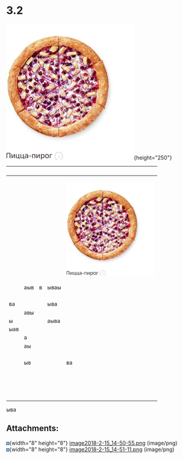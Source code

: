 # 3.2

![](attachments/236060673/235831459.png?height=250){height="250"}

  

<table>
<thead>
<tr class="header">
<th><br />
</th>
<th><br />
</th>
<th><br />
</th>
<th><br />
</th>
<th><br />
</th>
</tr>
</thead>
<tbody>
<tr class="odd">
<td><br />
</td>
<td><br />
</td>
<td><br />
</td>
<td><br />
</td>
<td><div class="content-wrapper">
<p><img src="attachments/236060673/235929628.png?height=250" height="250" /></p>
</div></td>
</tr>
<tr class="even">
<td><br />
</td>
<td>аыв</td>
<td>в</td>
<td>ываы</td>
<td><br />
</td>
</tr>
<tr class="odd">
<td><br />
</td>
<td><br />
</td>
<td><br />
</td>
<td><br />
</td>
<td><br />
</td>
</tr>
<tr class="even">
<td>ва</td>
<td><br />
</td>
<td><br />
</td>
<td>ыва</td>
<td><br />
</td>
</tr>
<tr class="odd">
<td><br />
</td>
<td>авы</td>
<td><br />
</td>
<td><br />
</td>
<td><br />
</td>
</tr>
<tr class="even">
<td>ы</td>
<td><br />
</td>
<td><br />
</td>
<td>аыва</td>
<td><br />
</td>
</tr>
<tr class="odd">
<td>ыав</td>
<td><br />
</td>
<td><br />
</td>
<td><br />
</td>
<td><br />
</td>
</tr>
<tr class="even">
<td><br />
</td>
<td>а</td>
<td><br />
</td>
<td><br />
</td>
<td><br />
</td>
</tr>
<tr class="odd">
<td><br />
</td>
<td>аы</td>
<td><br />
</td>
<td><br />
</td>
<td><br />
</td>
</tr>
<tr class="even">
<td><br />
</td>
<td><br />
</td>
<td><br />
</td>
<td><br />
</td>
<td><br />
</td>
</tr>
<tr class="odd">
<td><br />
</td>
<td>ыв</td>
<td><br />
</td>
<td><br />
</td>
<td>ва</td>
</tr>
<tr class="even">
<td><br />
</td>
<td><br />
</td>
<td><br />
</td>
<td><br />
</td>
<td><br />
</td>
</tr>
<tr class="odd">
<td><br />
</td>
<td><br />
</td>
<td><br />
</td>
<td><br />
</td>
<td><br />
</td>
</tr>
<tr class="even">
<td><br />
</td>
<td><br />
</td>
<td><br />
</td>
<td><br />
</td>
<td><br />
</td>
</tr>
<tr class="odd">
<td><br />
</td>
<td><br />
</td>
<td><br />
</td>
<td><br />
</td>
<td><br />
</td>
</tr>
</tbody>
</table>

ыва

## Attachments:

![](images/icons/bullet_blue.gif){width="8" height="8"}
[image2018-2-15\_14-50-55.png](attachments/236060673/235831459.png)
(image/png)  
![](images/icons/bullet_blue.gif){width="8" height="8"}
[image2018-2-15\_14-51-11.png](attachments/236060673/235929628.png)
(image/png)  
